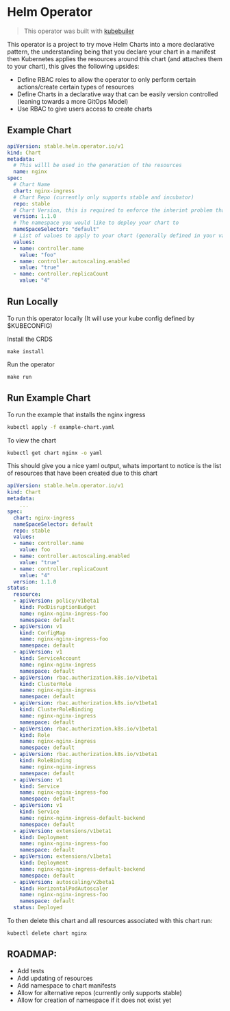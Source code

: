 # Helm Operator
> This operator was built with [kubebuiler](https://book.kubebuilder.io/introduction.html)

This operator is a project to try move Helm Charts into a more declarative pattern, the understanding being that you declare your chart in a manifest then Kubernetes applies the resources around this chart (and attaches them to your chart), this gives the following upsides:

- Define RBAC roles to allow the operator to only perform certain actions/create certain types of resources
- Define Charts in a declarative way that can be easily version controlled (leaning towards a more GitOps Model)
- Use RBAC to give users access to create charts 

## Example Chart

```yaml
apiVersion: stable.helm.operator.io/v1
kind: Chart
metadata:
  # This willl be used in the generation of the resources
  name: nginx
spec:
  # Chart Name 
  chart: nginx-ingress
  # Chart Repo (currently only supports stable and incubator)
  repo: stable
  # Chart Version, this is required to enforce the inherint problem that comes from using tags like "latest"
  version: 1.1.0
  # The namespace you would like to deploy your chart to
  nameSpaceSelector: "default"
  # List of values to apply to your chart (generally defined in your values.yaml)
  values:
  - name: controller.name
    value: "foo"
  - name: controller.autoscaling.enabled
    value: "true"
  - name: controller.replicaCount
    value: "4"
```

## Run Locally
To run this operator locally (It will use your kube config defined by $KUBECONFIG)

Install the CRDS 
```
make install
```

Run the operator
```
make run
```

## Run Example Chart
To run the example that installs the nginx ingress
```bash
kubectl apply -f example-chart.yaml
```

To view the chart
```bash
kubectl get chart nginx -o yaml
```
This should give you a nice yaml output, whats important to notice is the list of resources that have been created due to this chart
```yaml
apiVersion: stable.helm.operator.io/v1
kind: Chart
metadata:
    ...
spec:
  chart: nginx-ingress
  nameSpaceSelector: default
  repo: stable
  values:
  - name: controller.name
    value: foo
  - name: controller.autoscaling.enabled
    value: "true"
  - name: controller.replicaCount
    value: "4"
  version: 1.1.0
status:
  resource:
  - apiVersion: policy/v1beta1
    kind: PodDisruptionBudget
    name: nginx-nginx-ingress-foo
    namespace: default
  - apiVersion: v1
    kind: ConfigMap
    name: nginx-nginx-ingress-foo
    namespace: default
  - apiVersion: v1
    kind: ServiceAccount
    name: nginx-nginx-ingress
    namespace: default
  - apiVersion: rbac.authorization.k8s.io/v1beta1
    kind: ClusterRole
    name: nginx-nginx-ingress
    namespace: default
  - apiVersion: rbac.authorization.k8s.io/v1beta1
    kind: ClusterRoleBinding
    name: nginx-nginx-ingress
    namespace: default
  - apiVersion: rbac.authorization.k8s.io/v1beta1
    kind: Role
    name: nginx-nginx-ingress
    namespace: default
  - apiVersion: rbac.authorization.k8s.io/v1beta1
    kind: RoleBinding
    name: nginx-nginx-ingress
    namespace: default
  - apiVersion: v1
    kind: Service
    name: nginx-nginx-ingress-foo
    namespace: default
  - apiVersion: v1
    kind: Service
    name: nginx-nginx-ingress-default-backend
    namespace: default
  - apiVersion: extensions/v1beta1
    kind: Deployment
    name: nginx-nginx-ingress-foo
    namespace: default
  - apiVersion: extensions/v1beta1
    kind: Deployment
    name: nginx-nginx-ingress-default-backend
    namespace: default
  - apiVersion: autoscaling/v2beta1
    kind: HorizontalPodAutoscaler
    name: nginx-nginx-ingress-foo
    namespace: default
  status: Deployed
```

To then delete this chart and all resources associated with this chart run:
```
kubectl delete chart nginx
```

## ROADMAP:

- Add tests
- Add updating of resources
- Add namespace to chart manifests
- Allow for alternative repos (currently only supports stable)
- Allow for creation of namespace if it does not exist yet

